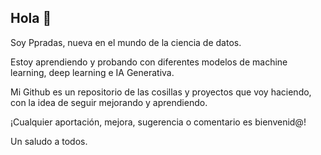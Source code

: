 ## Hola 👋

Soy Ppradas, nueva en el mundo de la ciencia de datos. 

Estoy aprendiendo y probando con diferentes modelos de machine learning, deep learning e IA Generativa.

Mi Github es un repositorio de las cosillas y proyectos que voy haciendo, con la idea de seguir mejorando y aprendiendo. 

¡Cualquier aportación, mejora, sugerencia o comentario es bienvenid@! 

Un saludo a todos.

